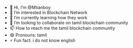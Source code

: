 - 👋 Hi, I’m @Mtianboy
- 👀 I’m interested in Blockchain Network
- 🌱 I’m currently learning how they work
- 💞️ I’m looking to collaborate on tamil blockchain community
- 📫 How to reach me the tamil blockchain community
- 😄 Pronouns: tamil
- ⚡ Fun fact: i do not know english

<!---
Mtianboy/Mtianboy is a ✨ special ✨ repository because its `README.md` (this file) appears on your GitHub profile.
You can click the Preview link to take a look at your changes.
--->
